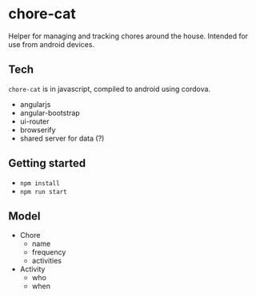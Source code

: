 # chore-cat

Helper for managing and tracking chores around the house. Intended for
use from android devices.

## Tech

`chore-cat` is in javascript, compiled to android using cordova.

* angularjs
* angular-bootstrap
* ui-router
* browserify
* shared server for data (?)

## Getting started

* `npm install`
* `npm run start`

## Model

* Chore
    * name
    * frequency
    * activities
* Activity
    * who
    * when
